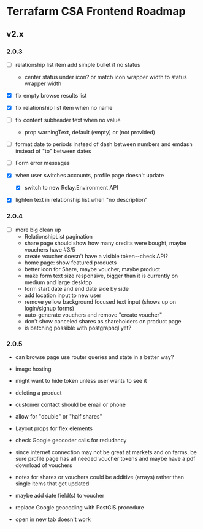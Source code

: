 # Terrafarm CSA Frontend Roadmap

## v2.x

### 2.0.3

- [ ] relationship list item add simple bullet if no status
  - center status under icon? or match icon wrapper width to status wrapper width

- [x] fix empty browse results list
- [x] fix relationship list item when no name
- [ ] fix content subheader text when no value
  - prop warningText, default (empty) or (not provided)

- [ ] format date to periods instead of dash between numbers and emdash instead of "to" between dates
- [ ] Form error messages

- [x] when user switches accounts, profile page doesn't update
  - [x] switch to new Relay.Environment API
- [x] lighten text in relationship list when "no description"

### 2.0.4

- [ ] more big clean up
  - RelationshipList pagination
  - share page should show how many credits were bought, maybe vouchers have #3/5
  - create voucher doesn't have a visible token--check API?
  - home page: show featured products
  - better icon for Share, maybe voucher, maybe product
  - make form text size responsive, bigger than it is currently on medium and large desktop
  - form start date and end date side by side
  - add location input to new user
  - remove yellow background focused text input (shows up on login/signup forms)
  - auto-generate vouchers and remove "create voucher"
  - don't show canceled shares as shareholders on product page
  - is batching possible with postgraphql yet?

### 2.0.5

- can browse page use router queries and state in a better way?
- image hosting
- might want to hide token unless user wants to see it
- deleting a product
- customer contact should be email or phone
- allow for "double" or "half shares"
- Layout props for flex elements
- check Google geocoder calls for redudancy

- since internet connection may not be great at markets and on farms, be sure profile page has all needed voucher tokens and maybe have a pdf download of vouchers
- notes for shares or vouchers could be additive (arrays) rather than single items that get updated
- maybe add date field(s) to voucher
- replace Google geocoding with PostGIS procedure
- open in new tab doesn't work
